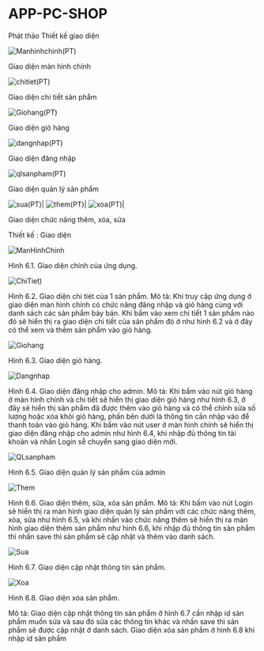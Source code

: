 # APP-PC-SHOP

Phát thảo Thiết kế giao diện


![Manhinhchinh(PT)](https://github.com/LGTBLACK/APP-PC-SHOP/assets/129674257/7a58e625-409a-4412-9378-a09ed622760f)


Giao diện màn hình chính

![chitiet(PT)](https://github.com/LGTBLACK/APP-PC-SHOP/assets/129674257/39ba99e0-408f-4ed5-b308-2912e4e6c80c)


Giao diện chi tiết sản phẩm


![Giohang(PT)](https://github.com/LGTBLACK/APP-PC-SHOP/assets/129674257/41733528-9b4d-48b6-99af-6d1ea6103cc5)


Giao diện giỏ hàng

![dangnhap(PT)](https://github.com/LGTBLACK/APP-PC-SHOP/assets/129674257/2fa7dc96-28d5-4c1b-8940-fd168c797fdb)


Giao diện đăng nhập

![qlsanpham(PT)](https://github.com/LGTBLACK/APP-PC-SHOP/assets/129674257/7c6f3656-0204-4e67-9bf6-4dd22701ace7)


Giao diện quản lý sản phẩm

![sua(PT)](https://github.com/LGTBLACK/APP-PC-SHOP/assets/129674257/07ae695e-168f-46c1-b7c8-53864ed246ba)|
![them(PT)](https://github.com/LGTBLACK/APP-PC-SHOP/assets/129674257/eb71b5c2-489c-44c6-ae89-e511caad2bb0)|
![xoa(PT)](https://github.com/LGTBLACK/APP-PC-SHOP/assets/129674257/a6d4f4a6-a9be-462e-b37d-aeff55bb410a)|


Giao diện chức năng thêm, xóa, sửa


Thiết kế :
Giao diện

![ManHinhChinh](https://github.com/LGTBLACK/APP-PC-SHOP/assets/129674257/130790e6-7e39-4f31-9a81-8457da6e6c79)


Hình 6.1. Giao diện chính của ứng dụng.

![ChiTiet)](https://github.com/LGTBLACK/APP-PC-SHOP/assets/129674257/1951a367-879c-46f5-a149-311b24d259cc)

Hình 6.2. Giao diện chi tiét của 1 sản phẩm.
Mô tả: Khi truy cập ứng dụng ở giao diện màn hình chính có chức năng đăng nhập và giỏ hàng cùng với danh sách các sản phẩm bày bán. 
Khi bấm vào xem chi tiết 1 sản phẩm nào đó sẽ hiển thị ra giao diện chi tiết của sản phẩm đó ở như hình 6.2 và ở đây có thể xem và 
thêm sản phẩm vào giỏ hàng.

![Giohang](https://github.com/LGTBLACK/APP-PC-SHOP/assets/129674257/317de6ba-6ac9-43ba-b7c0-681d3aa2ce04)

Hình 6.3. Giao diện giỏ hàng.

![Dangnhap](https://github.com/LGTBLACK/APP-PC-SHOP/assets/129674257/33a248c4-b36f-4f3a-8bf9-b13cb4772da0)

Hình 6.4. Giao diện đăng nhập cho admin.
Mô tả: Khi bấm vào nút giỏ hàng ở màn hình chính và chi tiết sẽ hiển thị giao diện giỏ hàng như hình 6.3, ở đây sẽ hiển thị sản phẩm 
đã được thêm vào giỏ hàng và có thể chỉnh sửa số lượng hoặc xóa khỏi giỏ hàng, phần bên dưới là thông tin cần nhập vào để thanh toán 
vào giỏ hàng. Khi bấm vào nút user ở màn hình chính sẽ hiển thị giao diện đăng nhập cho admin như hình 6.4, khi nhập đủ thông tin tài 
khoản và nhấn Login sễ chuyển sang giao diện mới.


![QLsanpham](https://github.com/LGTBLACK/APP-PC-SHOP/assets/129674257/4d34d201-10b3-4300-acc3-33af2ac5c848)


Hình 6.5. Giao diện quản lý sản phẩm của admin


![Them](https://github.com/LGTBLACK/APP-PC-SHOP/assets/129674257/f3cf026e-b9b7-4170-84bf-1cac5f273dff)

Hình 6.6. Giao diện thêm, sửa, xóa sản phẩm.
Mô tả: Khi bấm vào nút Login sẽ hiển thị ra màn hình giao diện quản lý sản phẩm với các chức năng thêm, xóa, sửa như hình 6.5, và khi
nhấn vào chức năng thêm sẽ hiển thị ra màn hình giao diện thêm sản phẩm như hình 6.6, khi nhập đủ thông tin sản phẩm thì nhấn save thì
sản phẩm sẽ cập nhật và thêm vào danh sách.


![Sua](https://github.com/LGTBLACK/APP-PC-SHOP/assets/129674257/51e978dc-dc19-4f81-ba64-a26d1c137773)

Hình 6.7. Giao diện cập nhật thông tin sản phẩm.

![Xoa](https://github.com/LGTBLACK/APP-PC-SHOP/assets/129674257/c7b38031-e626-46fc-b165-8a58dc4a36d0)

Hình 6.8. Giao diện xóa sản phẩm.

Mô tả: Giao diện cập nhật thông tin sản phẩm ở hình 6.7 cần nhập id sản phẩm muốn sửa và  sau đó sửa các thông tin khác và nhấn save
thì sản phẩm sẽ được cập nhật ở danh sách. Giao diện xóa sản phẩm ở hình 6.8 khi nhập id sản phẩm
